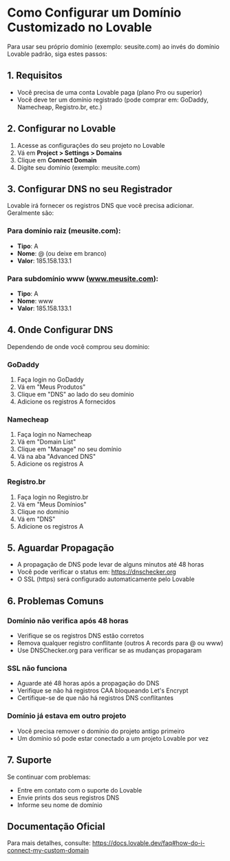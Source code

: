 # Como Configurar um Domínio Customizado no Lovable

Para usar seu próprio domínio (exemplo: seusite.com) ao invés do domínio Lovable padrão, siga estes passos:

## 1. Requisitos
- Você precisa de uma conta Lovable paga (plano Pro ou superior)
- Você deve ter um domínio registrado (pode comprar em: GoDaddy, Namecheap, Registro.br, etc.)

## 2. Configurar no Lovable

1. Acesse as configurações do seu projeto no Lovable
2. Vá em **Project > Settings > Domains**
3. Clique em **Connect Domain**
4. Digite seu domínio (exemplo: meusite.com)

## 3. Configurar DNS no seu Registrador

Lovable irá fornecer os registros DNS que você precisa adicionar. Geralmente são:

### Para domínio raiz (meusite.com):
- **Tipo**: A
- **Nome**: @ (ou deixe em branco)
- **Valor**: 185.158.133.1

### Para subdomínio www (www.meusite.com):
- **Tipo**: A
- **Nome**: www
- **Valor**: 185.158.133.1

## 4. Onde Configurar DNS

Dependendo de onde você comprou seu domínio:

### GoDaddy
1. Faça login no GoDaddy
2. Vá em "Meus Produtos"
3. Clique em "DNS" ao lado do seu domínio
4. Adicione os registros A fornecidos

### Namecheap
1. Faça login no Namecheap
2. Vá em "Domain List"
3. Clique em "Manage" no seu domínio
4. Vá na aba "Advanced DNS"
5. Adicione os registros A

### Registro.br
1. Faça login no Registro.br
2. Vá em "Meus Domínios"
3. Clique no domínio
4. Vá em "DNS"
5. Adicione os registros A

## 5. Aguardar Propagação

- A propagação de DNS pode levar de alguns minutos até 48 horas
- Você pode verificar o status em: https://dnschecker.org
- O SSL (https) será configurado automaticamente pelo Lovable

## 6. Problemas Comuns

### Domínio não verifica após 48 horas
- Verifique se os registros DNS estão corretos
- Remova qualquer registro conflitante (outros A records para @ ou www)
- Use DNSChecker.org para verificar se as mudanças propagaram

### SSL não funciona
- Aguarde até 48 horas após a propagação do DNS
- Verifique se não há registros CAA bloqueando Let's Encrypt
- Certifique-se de que não há registros DNS conflitantes

### Domínio já estava em outro projeto
- Você precisa remover o domínio do projeto antigo primeiro
- Um domínio só pode estar conectado a um projeto Lovable por vez

## 7. Suporte

Se continuar com problemas:
- Entre em contato com o suporte do Lovable
- Envie prints dos seus registros DNS
- Informe seu nome de domínio

## Documentação Oficial

Para mais detalhes, consulte: https://docs.lovable.dev/faq#how-do-i-connect-my-custom-domain
